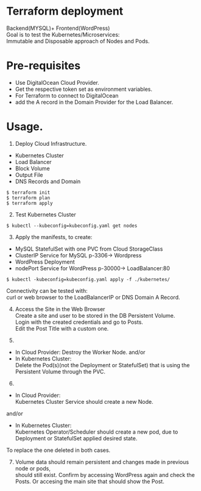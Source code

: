 # Terraform deployment
Backend(MYSQL)+ Frontend(WordPress)  
Goal is to test the Kubernetes/Microservices:  
Immutable and Disposable approach of Nodes and Pods.

# Pre-requisites
- Use DigitalOcean Cloud Provider.
- Get the respective token set as environment variables.
- For Terraform to connect to DigitalOcean
- add the A record in the Domain Provider for the Load Balancer.

# Usage.

1. Deploy Cloud Infrastructure.
- Kubernetes Cluster
- Load Balancer
- Block Volume
- Output File
- DNS Records and Domain

```
$ terraform init
$ terraform plan
$ terraform apply
```

2. Test Kubernetes Cluster

```
$ kubectl --kubeconfig=kubeconfig.yaml get nodes
```

3. Apply the manifests, to create:
- MySQL StatefulSet with one PVC from Cloud StorageClass
- ClusterIP Service for MySQL p-3306-> Wordpress
- WordPress Deployment
- nodePort Service for WordPress p-30000-> LoadBalancer:80

```
$ kubectl -kubeconfig=kubeconfig.yaml apply -f ./kubernetes/
```
Connectivity can be tested with:  
curl or web browser to the LoadBalancerIP or DNS Domain A Record.

4. Access the Site in the Web Browser  
Create a site and user to be stored in the DB Persistent Volume.  
Login with the created credentials and go to Posts.  
Edit the Post Title with a custom one.

5. 
- In Cloud Provider:
Destroy the Worker Node. 
and/or 
- In Kubernetes Cluster:  
Delete the Pod(s)(not the Deployment or StatefulSet) that is using the Persistent Volume through the PVC.

6. 
- In Cloud Provider:  
Kubernetes Cluster Service should create a new Node.  
  
and/or  
- In Kubernetes Cluster:  
Kubernetes Operator/Scheduler should create a new pod, due to Deployment or StatefulSet applied desired state.  
  
To replace the one deleted in both cases.  
  
7. Volume data should remain persistent and changes made in previous node or pods,  
should still exist.
Confirm by accessing WordPress again and check the Posts.
Or accesing the main site that should show the Post.
